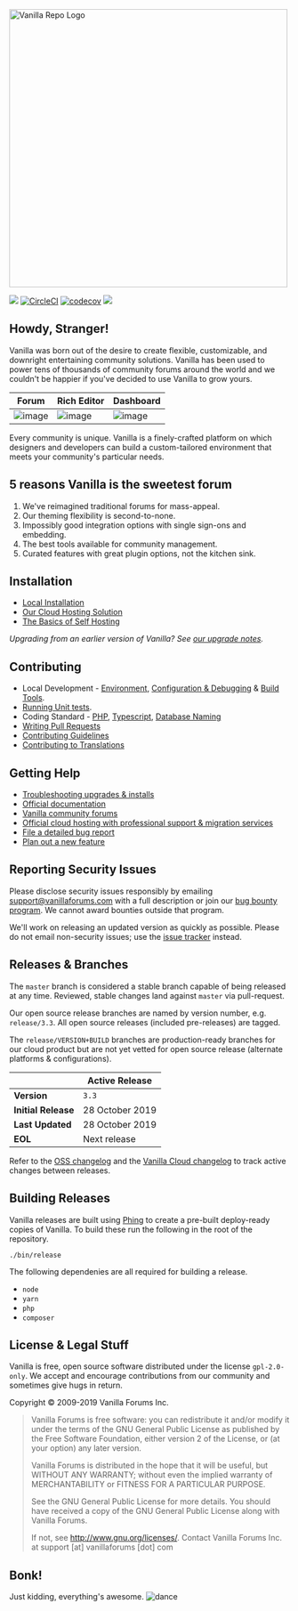 <img src="https://user-images.githubusercontent.com/1770056/51494323-414e8980-1d86-11e9-933c-e647b5ea49f4.png" alt="Vanilla Repo Logo" width=500/>

[![](https://img.shields.io/github/license/vanilla/vanilla.svg)](https://github.com/vanilla/vanilla/blob/master/LICENSE)
[![CircleCI](https://circleci.com/gh/vanilla/vanilla/tree/master.svg?style=svg)](https://circleci.com/gh/vanilla/vanilla/tree/master)
[![codecov](https://codecov.io/gh/vanilla/vanilla/branch/master/graph/badge.svg)](https://codecov.io/gh/vanilla/vanilla)
![](https://img.shields.io/github/commits-since/vanilla/vanilla/Vanilla_3.3.svg)

## Howdy, Stranger!

Vanilla was born out of the desire to create flexible, customizable, and downright entertaining
community solutions. Vanilla has been used to power tens of thousands of community forums around the world
and we couldn't be happier if you've decided to use Vanilla to grow yours.

| Forum                                                                                                         | Rich Editor                                                                                                   | Dashboard                                                                                                     |
| ------------------------------------------------------------------------------------------------------------- | ------------------------------------------------------------------------------------------------------------- | ------------------------------------------------------------------------------------------------------------- |
| ![image](https://user-images.githubusercontent.com/1770056/51584623-2a9e5480-1ea4-11e9-9650-b37b0d6da609.png) | ![image](https://user-images.githubusercontent.com/1770056/51584966-8fa67a00-1ea5-11e9-8fe2-1b110035a025.png) | ![image](https://user-images.githubusercontent.com/1770056/51422470-00cfef80-1b7d-11e9-9d3f-25ada61cecea.png) |

Every community is unique. Vanilla is a finely-crafted platform on which designers and developers
can build a custom-tailored environment that meets your community's particular needs.

## 5 reasons Vanilla is the sweetest forum

1. We've reimagined traditional forums for mass-appeal.
1. Our theming flexibility is second-to-none.
1. Impossibly good integration options with single sign-ons and embedding.
1. The best tools available for community management.
1. Curated features with great plugin options, not the kitchen sink.

## Installation

-   [Local Installation](https://github.com/vanilla/vanilla-docker)
-   [Our Cloud Hosting Solution](https://vanillaforums.com/en/plans/)
-   [The Basics of Self Hosting ](https://docs.vanillaforums.com/developer/installation/self-hosting/)

_Upgrading from an earlier version of Vanilla? See [our upgrade notes](https://docs.vanillaforums.com/developer/installation/self-hosting/#upgrading)._

## Contributing

-   Local Development - [Environment](https://github.com/vanilla/vanilla-docker), [Configuration & Debugging](https://docs.vanillaforums.com/developer/tools/environment/) & [Build Tools](https://docs.vanillaforums.com/developer/tools/building-frontend/).
-   [Running Unit tests](https://github.com/vanilla/vanilla/blob/master/tests/README.md).
-   Coding Standard - [PHP](https://docs.vanillaforums.com/developer/contributing/coding-standard-php/), [Typescript](https://docs.vanillaforums.com/developer/contributing/coding-standard-typescript/), [Database Naming](https://docs.vanillaforums.com/developer/contributing/database-naming-standards/)
-   [Writing Pull Requests](https://docs.vanillaforums.com/developer/contributing/pull-requests/)
-   [Contributing Guidelines](https://github.com/vanilla/vanilla/blob/master/CONTRIBUTING.md)
-   [Contributing to Translations](https://github.com/vanilla/locales/blob/master/README.md)

## Getting Help

-   [Troubleshooting upgrades & installs](http://docs.vanillaforums.com/developers/troubleshooting/)
-   [Official documentation](http://docs.vanillaforums.com)
-   [Vanilla community forums](https://open.vanillaforums.com/discussions)
-   [Official cloud hosting with professional support & migration services](https://vanillaforums.com/plans)
-   [File a detailed bug report](https://github.com/vanilla/vanilla/issues/new?template=bug_report.md)
-   [Plan out a new feature](https://github.com/vanilla/vanilla/issues/new?template=new_feature.md)

## Reporting Security Issues

Please disclose security issues responsibly by emailing support@vanillaforums.com with a full description or join our [bug bounty program](https://hackerone.com/vanilla). We cannot award bounties outside that program.

We'll work on releasing an updated version as quickly as possible.
Please do not email non-security issues; use the [issue tracker](https://github.com/vanilla/vanilla/issues) instead.

## Releases & Branches

The `master` branch is considered a stable branch capable of being released at any time. Reviewed, stable changes land against `master` via pull-request.

Our open source release branches are named by version number, e.g. `release/3.3`. All open source releases (included pre-releases) are tagged.

The `release/VERSION+BUILD` branches are production-ready branches for our cloud product but are not yet vetted for open source release (alternate platforms & configurations).

|                     | Active Release  |
| ------------------- | --------------- |
| **Version**         | `3.3`           |
| **Initial Release** | 28 October 2019 |
| **Last Updated**    | 28 October 2019 |
| **EOL**             | Next release    |

Refer to the [OSS changelog](https://docs.vanillaforums.com/developer/changelog/) and the [Vanilla Cloud changelog](https://docs.vanillaforums.com/help/releases/) to track active changes between releases.

## Building Releases

Vanilla releases are built using [Phing](https://www.phing.info/) to create a pre-built deploy-ready copies of Vanilla. To build these run the following in the root of the repository.

```
./bin/release
```

The following dependenies are all required for building a release.

-   `node`
-   `yarn`
-   `php`
-   `composer`

## License & Legal Stuff

Vanilla is free, open source software distributed under the license `gpl-2.0-only`.
We accept and encourage contributions from our community and sometimes give hugs in return.

Copyright © 2009-2019 Vanilla Forums Inc.

> Vanilla Forums is free software: you can redistribute it and/or modify it under the terms of the GNU General Public License
> as published by the Free Software Foundation, either version 2 of the License, or (at your option) any later version.
>
> Vanilla Forums is distributed in the hope that it will be useful, but WITHOUT ANY WARRANTY;
> without even the implied warranty of MERCHANTABILITY or FITNESS FOR A PARTICULAR PURPOSE.
>
> See the GNU General Public License for more details. You should have received a copy of the GNU General Public License
> along with Vanilla Forums.
>
> If not, see <http://www.gnu.org/licenses/>.
> Contact Vanilla Forums Inc. at support [at] vanillaforums [dot] com

## Bonk!

Just kidding, everything's awesome. ![dance](http://images.v-cdn.net/dance.gif)
